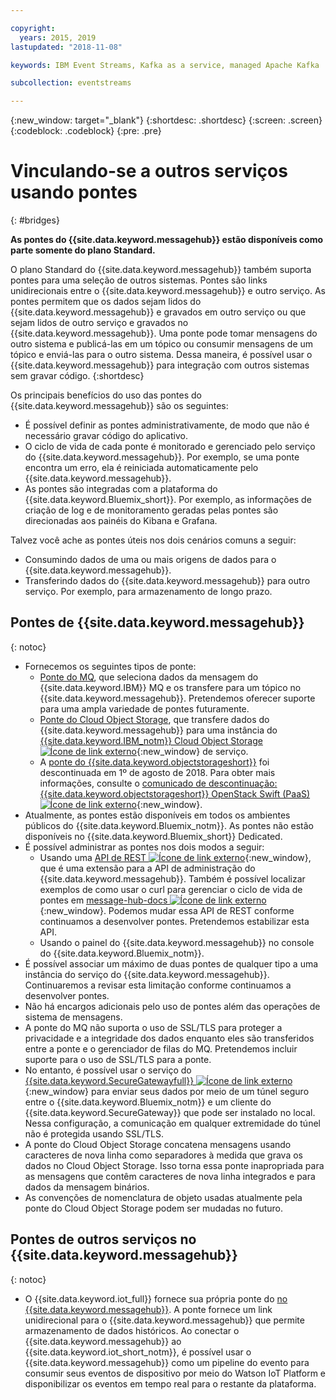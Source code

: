 ```yaml
---

copyright:
  years: 2015, 2019
lastupdated: "2018-11-08"

keywords: IBM Event Streams, Kafka as a service, managed Apache Kafka

subcollection: eventstreams

---
```


{:new_window: target="_blank"}
{:shortdesc: .shortdesc}
{:screen: .screen}
{:codeblock: .codeblock}
{:pre: .pre}

# Vinculando-se a outros serviços usando pontes
{: #bridges}

**As pontes do {{site.data.keyword.messagehub}} estão disponíveis como parte somente do plano Standard.**
<br/>

O plano Standard do {{site.data.keyword.messagehub}} também suporta pontes para uma seleção de outros
sistemas. Pontes são links unidirecionais entre o {{site.data.keyword.messagehub}} e outro serviço. As pontes permitem que os dados sejam lidos do {{site.data.keyword.messagehub}} e gravados em outro serviço ou que sejam lidos de outro serviço e gravados no {{site.data.keyword.messagehub}}. Uma ponte pode tomar mensagens do outro sistema e
publicá-las em um tópico ou consumir mensagens de um tópico e enviá-las para o outro sistema. Dessa maneira, é
possível usar o {{site.data.keyword.messagehub}} para integração com outros sistemas sem gravar
código.
{:shortdesc}

Os principais benefícios do uso das pontes do {{site.data.keyword.messagehub}} são os seguintes:  

* É possível definir as pontes administrativamente, de modo que não é necessário gravar código do aplicativo.
* O ciclo de vida de cada ponte é monitorado e gerenciado pelo serviço do {{site.data.keyword.messagehub}}. Por exemplo, se uma ponte encontra um erro, ela é reiniciada automaticamente pelo {{site.data.keyword.messagehub}}.
* As pontes são integradas com a plataforma do {{site.data.keyword.Bluemix_short}}. Por exemplo, as informações de criação de log e de monitoramento geradas pelas pontes são direcionadas aos painéis do Kibana e Grafana.

Talvez você ache as pontes úteis nos dois cenários comuns a seguir:

* Consumindo dados de uma ou mais origens de dados para o {{site.data.keyword.messagehub}}.
* Transferindo dados do {{site.data.keyword.messagehub}} para outro serviço. Por exemplo, para armazenamento de longo prazo.

## Pontes de {{site.data.keyword.messagehub}}
{: notoc}

* Fornecemos os seguintes tipos de ponte: 
  - [Ponte do MQ](/docs/services/EventStreams?topic=eventstreams-mq_bridge), que seleciona dados da mensagem do {{site.data.keyword.IBM}} MQ e os transfere para um tópico no {{site.data.keyword.messagehub}}. Pretendemos oferecer suporte para uma ampla variedade de pontes futuramente.
  - [Ponte do Cloud Object Storage](/docs/services/EventStreams?topic=eventstreams-cloud_object_storage_bridge), que transfere dados do {{site.data.keyword.messagehub}} para uma instância do [{{site.data.keyword.IBM_notm}} Cloud Object Storage ![Ícone de link externo](../../icons/launch-glyph.svg "Ícone de link externo")](/docs/services/cloud-object-storage?topic=cloud-object-storage-about-ibm-cloud-object-storage){:new_window} de serviço. 
  - A [ponte do {{site.data.keyword.objectstorageshort}}](/docs/services/EventStreams?topic=eventstreams-object_storage_bridge) foi descontinuada em 1º de agosto de 2018. Para obter mais informações, consulte o [comunicado de descontinuação: {{site.data.keyword.objectstorageshort}} OpenStack Swift (PaaS) ![Ícone de link externo](../../icons/launch-glyph.svg "Ícone de link externo")](https://www.ibm.com/blogs/bluemix/2018/05/end-marketing-object-storage-openstack-swift-paas/){:new_window}.
* Atualmente, as pontes estão disponíveis em todos os ambientes públicos do {{site.data.keyword.Bluemix_notm}}. As pontes não estão disponíveis no {{site.data.keyword.Bluemix_short}} Dedicated.
* É possível administrar as pontes nos dois modos a seguir:
  - Usando uma [API de REST ![Ícone de link externo](../../icons/launch-glyph.svg "Ícone de link externo")](https://github.com/ibm-messaging/event-streams-docs){:new_window}, que é uma extensão para a API de administração do {{site.data.keyword.messagehub}}. Também é possível localizar exemplos de como usar o curl para gerenciar o ciclo de vida de pontes em [message-hub-docs ![Ícone de link externo](../../icons/launch-glyph.svg "Ícone de link externo")](https://github.com/ibm-messaging/event-streams-docs){:new_window}. Podemos mudar essa API de REST conforme continuamos a desenvolver pontes. Pretendemos estabilizar esta API.
  - Usando o painel do {{site.data.keyword.messagehub}} no console do {{site.data.keyword.Bluemix_notm}}.
* É possível associar um máximo de duas pontes de qualquer tipo a uma instância do serviço do {{site.data.keyword.messagehub}}. Continuaremos a revisar esta limitação conforme continuamos a desenvolver pontes.
* Não há encargos adicionais pelo uso de pontes além das operações de sistema de mensagens.
* A ponte do MQ não suporta o uso de SSL/TLS para proteger a privacidade e a integridade dos dados enquanto eles são transferidos entre a ponte e o gerenciador de filas do MQ. Pretendemos incluir suporte para o uso de SSL/TLS para a ponte. 
* No entanto, é possível usar o serviço do [{{site.data.keyword.SecureGatewayfull}} ![Ícone de link externo](../../icons/launch-glyph.svg "Ícone de link externo")](/docs/services/SecureGateway?topic=securegateway-getting-started-with-sg#getting-started-with-sg){:new_window} para enviar seus dados por meio de um túnel seguro entre o {{site.data.keyword.Bluemix_notm}} e um cliente do {{site.data.keyword.SecureGateway}} que pode ser instalado no local. Nessa configuração, a comunicação em qualquer extremidade do túnel não é protegida usando SSL/TLS.
* A ponte do Cloud Object Storage concatena mensagens usando caracteres de nova linha como separadores à
medida que grava os dados no Cloud Object Storage. Isso torna essa ponte inapropriada para as mensagens que contêm caracteres de nova linha integrados e para dados da mensagem binários.
* As convenções de nomenclatura de objeto usadas atualmente pela ponte do Cloud Object Storage podem ser mudadas no futuro.

## Pontes de outros serviços no {{site.data.keyword.messagehub}}
{: notoc}

* O {{site.data.keyword.iot_full}} fornece sua própria ponte do [ no {{site.data.keyword.messagehub}}](/docs/services/EventStreams?topic=eventstreams-consuming_messages). A ponte fornece um link unidirecional para o {{site.data.keyword.messagehub}} que permite armazenamento de dados históricos. Ao conectar o {{site.data.keyword.messagehub}} ao {{site.data.keyword.iot_short_notm}}, é possível usar o {{site.data.keyword.messagehub}} como um pipeline do evento para consumir seus eventos de dispositivo por meio do Watson IoT Platform e disponibilizar os eventos em tempo real para o restante da plataforma. 


